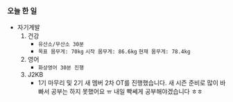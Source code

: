 ### 오늘 한 일

- 자기계발
  1. 건강
     - `유산소/무산소 30분`
     - `목표 몸무게: 70kg`
       `시작 몸무게: 86.6kg`
       `현재 몸무게: 78.4kg`
  2. 영어
     - `화상영어 30분 진행`
  3. J2KB
     - 1기 마무리 및 2기 새 멤버 2차 OT를 진행했습니다.
       새 시즌 준비로 많이 바빠서 공부는 하지 못했어요 ㅠ
       내일 빡쎄게 공부해야겠습니다 ㅎㅎ 